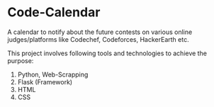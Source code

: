 # Code-Calendar
A calendar to notify about the future contests on various online judges/platforms like Codechef, Codeforces, HackerEarth etc.

This project involves following tools and technologies to achieve the purpose:
1. Python, Web-Scrapping
2. Flask (Framework)
3. HTML
4. CSS

